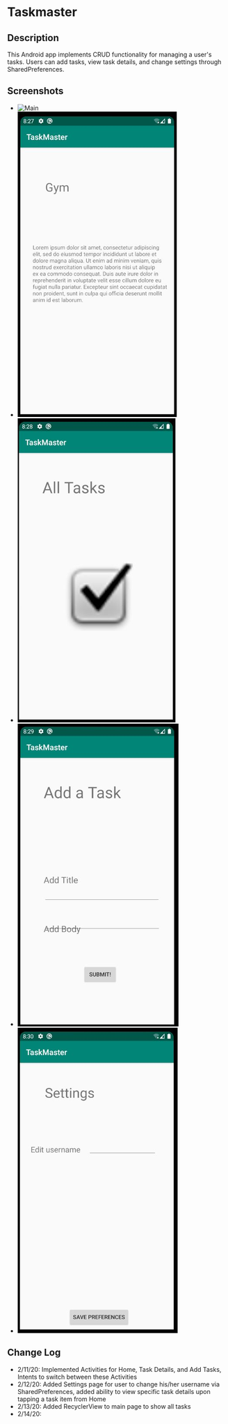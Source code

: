 # Taskmaster

## Description
This Android app implements CRUD functionality for managing a user's tasks. Users can add tasks, view task details, and change settings through SharedPreferences.

## Screenshots
- ![Main](/screenshots/main2142020.jpg)
- ![TaskDetail](/screenshots/taskdetail2132020.jpg)
- ![AllTasks](/screenshots/alltasks2132020.jpg)
- ![AddTask](/screenshots/addtask2132020.jpg)
- ![Settings](/screenshots/settings2132020.jpg)

## Change Log
- 2/11/20: Implemented Activities for Home, Task Details, and Add Tasks, Intents to switch between these Activities
- 2/12/20: Added Settings page for user to change his/her username via SharedPreferences, added ability to view specific task details upon tapping a task item from Home
- 2/13/20: Added RecyclerView to main page to show all tasks
- 2/14/20:

